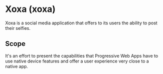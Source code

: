 # Xoxa (xoxa)

Xoxa is a social media application that offers to its users the ability to post their selfies.

## Scope
It's an effort to present the capabilities that Progressive Web Apps have to use native device features and offer a user experience very close to a native app.
